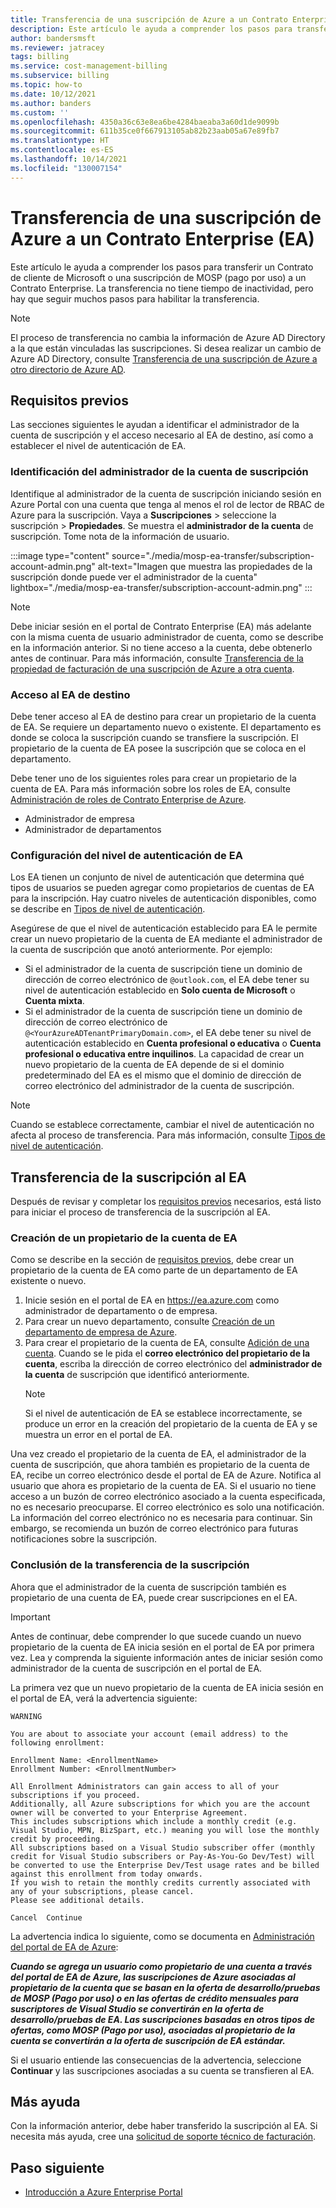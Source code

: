 ```yaml
---
title: Transferencia de una suscripción de Azure a un Contrato Enterprise
description: Este artículo le ayuda a comprender los pasos para transferir un Contrato de cliente de Microsoft o una suscripción de MOSP a un Contrato Enterprise.
author: bandersmsft
ms.reviewer: jatracey
tags: billing
ms.service: cost-management-billing
ms.subservice: billing
ms.topic: how-to
ms.date: 10/12/2021
ms.author: banders
ms.custom: ''
ms.openlocfilehash: 4350a36c63e8ea6be4284baeaba3a60d1de9099b
ms.sourcegitcommit: 611b35ce0f667913105ab82b23aab05a67e89fb7
ms.translationtype: HT
ms.contentlocale: es-ES
ms.lasthandoff: 10/14/2021
ms.locfileid: "130007154"
---
```

# <a name="transfer-an-azure-subscription-to-an-enterprise-agreement-ea"></a>Transferencia de una suscripción de Azure a un Contrato Enterprise (EA)

Este artículo le ayuda a comprender los pasos para transferir un Contrato de cliente de Microsoft o una suscripción de MOSP (pago por uso) a un Contrato Enterprise. La transferencia no tiene tiempo de inactividad, pero hay que seguir muchos pasos para habilitar la transferencia.

> [!NOTE]
> El proceso de transferencia no cambia la información de Azure AD Directory a la que están vinculadas las suscripciones. Si desea realizar un cambio de Azure AD Directory, consulte [Transferencia de una suscripción de Azure a otro directorio de Azure AD](../../role-based-access-control/transfer-subscription.md).

## <a name="prerequisites"></a>Requisitos previos

Las secciones siguientes le ayudan a identificar el administrador de la cuenta de suscripción y el acceso necesario al EA de destino, así como a establecer el nivel de autenticación de EA.

### <a name="identify-the-subscription-account-admin"></a>Identificación del administrador de la cuenta de suscripción

Identifique al administrador de la cuenta de suscripción iniciando sesión en Azure Portal con una cuenta que tenga al menos el rol de lector de RBAC de Azure para la suscripción. Vaya a **Suscripciones** > seleccione la suscripción > **Propiedades**. Se muestra el **administrador de la cuenta** de suscripción. Tome nota de la información de usuario.

:::image type="content" source="./media/mosp-ea-transfer/subscription-account-admin.png" alt-text="Imagen que muestra las propiedades de la suscripción donde puede ver el administrador de la cuenta" lightbox="./media/mosp-ea-transfer/subscription-account-admin.png" :::

> [!NOTE]
> Debe iniciar sesión en el portal de Contrato Enterprise (EA) más adelante con la misma cuenta de usuario administrador de cuenta, como se describe en la información anterior. Si no tiene acceso a la cuenta, debe obtenerlo antes de continuar. Para más información, consulte [Transferencia de la propiedad de facturación de una suscripción de Azure a otra cuenta](billing-subscription-transfer.md).

### <a name="access-to-the-destination-ea"></a>Acceso al EA de destino

Debe tener acceso al EA de destino para crear un propietario de la cuenta de EA. Se requiere un departamento nuevo o existente. El departamento es donde se coloca la suscripción cuando se transfiere la suscripción. El propietario de la cuenta de EA posee la suscripción que se coloca en el departamento.

Debe tener uno de los siguientes roles para crear un propietario de la cuenta de EA. Para más información sobre los roles de EA, consulte [Administración de roles de Contrato Enterprise de Azure](understand-ea-roles.md).

- Administrador de empresa
- Administrador de departamentos

### <a name="set-ea-authentication-level"></a>Configuración del nivel de autenticación de EA

Los EA tienen un conjunto de nivel de autenticación que determina qué tipos de usuarios se pueden agregar como propietarios de cuentas de EA para la inscripción. Hay cuatro niveles de autenticación disponibles, como se describe en [Tipos de nivel de autenticación](ea-portal-troubleshoot.md#authentication-level-types).

Asegúrese de que el nivel de autenticación establecido para EA le permite crear un nuevo propietario de la cuenta de EA mediante el administrador de la cuenta de suscripción que anotó anteriormente. Por ejemplo:

- Si el administrador de la cuenta de suscripción tiene un dominio de dirección de correo electrónico de `@outlook.com`, el EA debe tener su nivel de autenticación establecido en **Solo cuenta de Microsoft** o **Cuenta mixta**.
- Si el administrador de la cuenta de suscripción tiene un dominio de dirección de correo electrónico de `@<YourAzureADTenantPrimaryDomain.com>`, el EA debe tener su nivel de autenticación establecido en **Cuenta profesional o educativa** o **Cuenta profesional o educativa entre inquilinos**. La capacidad de crear un nuevo propietario de la cuenta de EA depende de si el dominio predeterminado del EA es el mismo que el dominio de dirección de correo electrónico del administrador de la cuenta de suscripción.

> [!NOTE]
> Cuando se establece correctamente, cambiar el nivel de autenticación no afecta al proceso de transferencia. Para más información, consulte [Tipos de nivel de autenticación](ea-portal-troubleshoot.md#authentication-level-types).

## <a name="transfer-the-subscription-to-the-ea"></a>Transferencia de la suscripción al EA

Después de revisar y completar los [requisitos previos](#prerequisites) necesarios, está listo para iniciar el proceso de transferencia de la suscripción al EA.

### <a name="create-an-ea-account-owner"></a>Creación de un propietario de la cuenta de EA

Como se describe en la sección de [requisitos previos](#access-to-the-destination-ea), debe crear un propietario de la cuenta de EA como parte de un departamento de EA existente o nuevo.

1. Inicie sesión en el portal de EA en https://ea.azure.com como administrador de departamento o de empresa.
1. Para crear un nuevo departamento, consulte [Creación de un departamento de empresa de Azure](ea-portal-administration.md#create-an-azure-enterprise-department).
1. Para crear el propietario de la cuenta de EA, consulte [Adición de una cuenta](ea-portal-administration.md#add-an-account). Cuando se le pida el **correo electrónico del propietario de la cuenta**, escriba la dirección de correo electrónico del **administrador de la cuenta** de suscripción que identificó anteriormente.
    > [!NOTE]
    > Si el nivel de autenticación de EA se establece incorrectamente, se produce un error en la creación del propietario de la cuenta de EA y se muestra un error en el portal de EA.

Una vez creado el propietario de la cuenta de EA, el administrador de la cuenta de suscripción, que ahora también es propietario de la cuenta de EA, recibe un correo electrónico desde el portal de EA de Azure. Notifica al usuario que ahora es propietario de la cuenta de EA. Si el usuario no tiene acceso a un buzón de correo electrónico asociado a la cuenta especificada, no es necesario preocuparse. El correo electrónico es solo una notificación. La información del correo electrónico no es necesaria para continuar. Sin embargo, se recomienda un buzón de correo electrónico para futuras notificaciones sobre la suscripción.

### <a name="complete-the-subscription-transfer"></a>Conclusión de la transferencia de la suscripción

Ahora que el administrador de la cuenta de suscripción también es propietario de una cuenta de EA, puede crear suscripciones en el EA.

> [!IMPORTANT]
> Antes de continuar, debe comprender lo que sucede cuando un nuevo propietario de la cuenta de EA inicia sesión en el portal de EA por primera vez. Lea y comprenda la siguiente información antes de iniciar sesión como administrador de la cuenta de suscripción en el portal de EA.

La primera vez que un nuevo propietario de la cuenta de EA inicia sesión en el portal de EA, verá la advertencia siguiente:

```
WARNING

You are about to associate your account (email address) to the following enrollment:

Enrollment Name: <EnrollmentName>
Enrollment Number: <EnrollmentNumber>

All Enrollment Administrators can gain access to all of your subscriptions if you proceed.
Additionally, all Azure subscriptions for which you are the account owner will be converted to your Enterprise Agreement.
This includes subscriptions which include a monthly credit (e.g. Visual Studio, MPN, BizSpart, etc.) meaning you will lose the monthly credit by proceeding.
All subscriptions based on a Visual Studio subscriber offer (monthly credit for Visual Studio subscribers or Pay-As-You-Go Dev/Test) will be converted to use the Enterprise Dev/Test usage rates and be billed against this enrollment from today onwards.
If you wish to retain the monthly credits currently associated with any of your subscriptions, please cancel.
Please see additional details.

Cancel  Continue
```

La advertencia indica lo siguiente, como se documenta en [Administración del portal de EA de Azure](ea-portal-administration.md#enterprise-devtest-offer):

***Cuando se agrega un usuario como propietario de una cuenta a través del portal de EA de Azure, las suscripciones de Azure asociadas al propietario de la cuenta que se basan en la oferta de desarrollo/pruebas de MOSP (Pago por uso) o en las ofertas de crédito mensuales para suscriptores de Visual Studio se convertirán en la oferta de desarrollo/pruebas de EA. Las suscripciones basadas en otros tipos de ofertas, como MOSP (Pago por uso), asociadas al propietario de la cuenta se convertirán a la oferta de suscripción de EA estándar.***

Si el usuario entiende las consecuencias de la advertencia, seleccione **Continuar** y las suscripciones asociadas a su cuenta se transfieren al EA.

## <a name="more-help"></a>Más ayuda

Con la información anterior, debe haber transferido la suscripción al EA. Si necesita más ayuda, cree una [solicitud de soporte técnico de facturación](https://go.microsoft.com/fwlink/?linkid=2083458).

## <a name="next-step"></a>Paso siguiente

- [Introducción a Azure Enterprise Portal](ea-portal-get-started.md)
